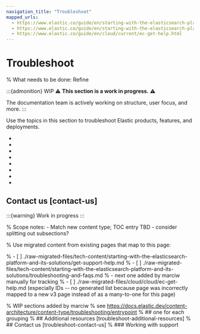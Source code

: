 ```yaml
---
navigation_title: "Troubleshoot"
mapped_urls:
  - https://www.elastic.co/guide/en/starting-with-the-elasticsearch-platform-and-its-solutions/current/get-support-help.html
  - https://www.elastic.co/guide/en/starting-with-the-elasticsearch-platform-and-its-solutions/current/troubleshooting-and-faqs.html
  - https://www.elastic.co/guide/en/cloud/current/ec-get-help.html
---
```


# Troubleshoot

% What needs to be done: Refine

:::{admonition} WIP
⚠️ **This section is a work in progress.** ⚠️

The documentation team is actively working on structure, user focus, and more.
:::

Use the topics in this section to troubleshoot Elastic products, features, and deployments.


* [](/troubleshoot/elasticsearch/elasticsearch-reference.md)
* [](/troubleshoot/kibana.md)
* [](/troubleshoot/observability.md)
* [](/troubleshoot/security.md)
* [](/troubleshoot/ingest.md)
* [](/troubleshoot/deployments/elastic-cloud.md)
* [](/troubleshoot/deployments/cloud-enterprise/cloud-enterprise.md)
* [](/troubleshoot/deployments/cloud-on-k8s/kubernetes.md)


## Contact us [contact-us]

:::{warning}
Work in progress
:::

% Scope notes: - Match new content type; TOC entry TBD - consider splitting out subsections?

% Use migrated content from existing pages that map to this page:

% - [ ] ./raw-migrated-files/tech-content/starting-with-the-elasticsearch-platform-and-its-solutions/get-support-help.md
% - [ ] ./raw-migrated-files/tech-content/starting-with-the-elasticsearch-platform-and-its-solutions/troubleshooting-and-faqs.md
% - next one added by marciw manually for tracking
% - [ ] ./raw-migrated-files/cloud/cloud/ec-get-help.md (especially IDs -- no generated list because page was incorrectly mapped to a new v3 page instead of as a many-to-one for this page)

% WIP sections added by marciw
% see https://docs.elastic.dev/content-architecture/content-type/troubleshooting/entrypoint
% ## one for each grouping
% ## Additional resources [troubleshoot-additional-resources]
% ## Contact us [troubleshoot-contact-us]
% ### Working with support 